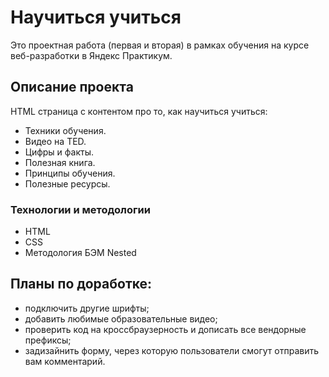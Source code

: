 # Научиться учиться

Это проектная работа (первая и вторая) в рамках обучения на курсе веб-разработки в Яндекс Практикум.

## Описание проекта

HTML страница с контентом про то, как научиться учиться:

* Техники обучения.
* Видео нa TED.
* Цифры и факты.
* Полезная книга.
* Принципы обучения.
* Полезные ресурсы.

### Технологии и методологии

* HTML
* CSS
* Методология БЭМ Nested

## Планы по доработке:

* подключить другие шрифты;
* добавить любимые образовательные видео;
* проверить код на кроссбраузерность и дописать все вендорные префиксы;
* задизайнить форму, через которую пользователи смогут отправить вам комментарий.
